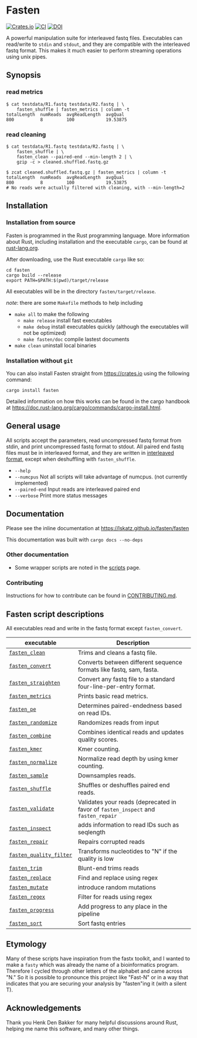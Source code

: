 # Fasten

[![Crates.io](https://img.shields.io/crates/v/fasten)](https://crates.io/crates/fasten)
[![CI](https://github.com/lskatz/fasten/actions/workflows/basic.yml/badge.svg)](https://github.com/lskatz/fasten/actions/workflows/basic.yml)
[![DOI](https://joss.theoj.org/papers/10.21105/joss.06030/status.svg)](https://doi.org/10.21105/joss.06030)

A powerful manipulation suite for interleaved fastq files.
Executables can read/write to `stdin` and `stdout`, and they are compatible with the interleaved fastq format.
This makes it much easier to perform streaming operations using unix pipes.

## Synopsis

### read metrics

    $ cat testdata/R1.fastq testdata/R2.fastq | \
        fasten_shuffle | fasten_metrics | column -t
    totalLength  numReads  avgReadLength  avgQual
    800          8         100            19.53875

### read cleaning

    $ cat testdata/R1.fastq testdata/R2.fastq | \
        fasten_shuffle | \
        fasten_clean --paired-end --min-length 2 | \
        gzip -c > cleaned.shuffled.fastq.gz

    $ zcat cleaned.shuffled.fastq.gz | fasten_metrics | column -t
    totalLength  numReads  avgReadLength  avgQual
    800          8         100            19.53875
    # No reads were actually filtered with cleaning, with --min-length=2

## Installation

### Installation from source

Fasten is programmed in the Rust programming language.  More information about Rust, including installation and the executable `cargo`, can be found at [rust-lang.org](https://www.rust-lang.org).

After downloading, use the Rust executable `cargo` like so:

    cd fasten
    cargo build --release
    export PATH=$PATH:$(pwd)/target/release

All executables will be in the directory `fasten/target/release`.

_note_: there are some `Makefile` methods to help including

* `make all` to make the following
  * `make release` install fast executables
  * `make debug` install executables quickly (although the executables will not be optimized)
  * `make fasten/doc` compile lastest documents
* `make clean` uninstall local binaries

### Installation without `git`

You can also install Fasten straight from <https://crates.io> using the following command:

    cargo install fasten

Detailed information on how this works can be found in the cargo handbook at <https://doc.rust-lang.org/cargo/commands/cargo-install.html>.

## General usage

All scripts accept the parameters, read uncompressed fastq format from stdin, and print uncompressed fastq format to stdout.  All paired end fastq files must be in interleaved format, and they are written in [interleaved format](./docs/file-formats.md), except when deshuffling with `fasten_shuffle`.

* `--help`
* `--numcpus` Not all scripts will take advantage of numcpus. (not currently implemented)
* `--paired-end` Input reads are interleaved paired end
* `--verbose` Print more status messages

## Documentation

Please see the inline documentation at <https://lskatz.github.io/fasten/fasten>

This documentation was built with `cargo docs --no-deps`

### Other documentation

* Some wrapper scripts are noted in the [scripts](./scripts.md) page.

### Contributing

Instructions for how to contribute can be found in [CONTRIBUTING.md](CONTRIBUTING.md).

## Fasten script descriptions

All executables read and write in the fastq format
except `fasten_convert`.

|executable         |Description|
|-------------------|-----------|
|[`fasten_clean`](https://lskatz.github.io/fasten/fasten_clean)     | Trims and cleans a fastq file.|
|[`fasten_convert`](https://lskatz.github.io/fasten/fasten_convert)   | Converts between different sequence formats like fastq, sam, fasta.|
|[`fasten_straighten`](https://lskatz.github.io/fasten/fasten_straighten)| Convert any fastq file to a standard four-line-per-entry format.|
|[`fasten_metrics`](https://lskatz.github.io/fasten/fasten_metrics)   | Prints basic read metrics.|
|[`fasten_pe`](https://lskatz.github.io/fasten/fasten_pe)        | Determines paired-endedness based on read IDs.|
|[`fasten_randomize`](https://lskatz.github.io/fasten/fasten_randomize) | Randomizes reads from input |
|[`fasten_combine`](https://lskatz.github.io/fasten/fasten_combine)   | Combines identical reads and updates quality scores.|
|[`fasten_kmer`](https://lskatz.github.io/fasten/fasten_kmer)      | Kmer counting.|
|[`fasten_normalize`](https://lskatz.github.io/fasten/fasten_normalize)      | Normalize read depth by using kmer counting.|
|[`fasten_sample`](https://lskatz.github.io/fasten/fasten_sample)    | Downsamples reads.|
|[`fasten_shuffle`](https://lskatz.github.io/fasten/fasten_shuffle)   | Shuffles or deshuffles paired end reads.|
|[`fasten_validate`](https://lskatz.github.io/fasten/fasten_validate)  | Validates your reads (deprecated in favor of `fasten_inspect` and `fasten_repair`|
|[`fasten_inspect`](https://lskatz.github.io/fasten/fasten_inspect)  | adds information to read IDs such as seqlength |
|[`fasten_repair`](https://lskatz.github.io/fasten/fasten_repair)  | Repairs corrupted reads |
|[`fasten_quality_filter`](https://lskatz.github.io/fasten/fasten_quality_filter) | Transforms nucleotides to "N" if the quality is low | |
|[`fasten_trim`](https://lskatz.github.io/fasten/fasten_trim)      | Blunt-end trims reads | |
|[`fasten_replace`](https://lskatz.github.io/fasten/fasten_replace)   | Find and replace using regex | |
|[`fasten_mutate`](https://lskatz.github.io/fasten/fasten_mutate)    | introduce random mutations | |
|[`fasten_regex`](https://lskatz.github.io/fasten/fasten_regex)     | Filter for reads using regex | |
|[`fasten_progress`](https://lskatz.github.io/fasten/fasten_progress)  | Add progress to any place in the pipeline | |
|[`fasten_sort`](https://lskatz.github.io/fasten/fasten_sort)  | Sort fastq entries | |

## Etymology

Many of these scripts have inspiration from the fastx toolkit, and I wanted to make a `fasty` which was already the name of a bioinformatics program.
Therefore I cycled through other letters of the alphabet and came across "N."  So it is possible to pronounce this project like "Fast-N" or in a way
that indicates that you are securing your analysis by "fasten"ing it (with a silent T).

## Acknowledgements

Thank you Henk Den Bakker for many helpful discussions around Rust, helping me name this software, and many other things.
